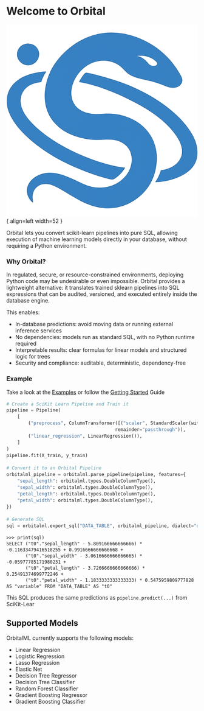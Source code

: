 # Welcome to Orbital

![Orbital](images/orbital.png){ align=left width=52 }

Orbital lets you convert scikit-learn pipelines into pure SQL, 
allowing execution of machine learning models directly in your database, 
without requiring a Python environment.

### Why Orbital?

In regulated, secure, or resource-constrained environments, deploying Python code may be undesirable or even impossible. 
Orbital provides a lightweight alternative: it translates trained sklearn pipelines into SQL expressions that can be audited, 
versioned, and executed entirely inside the database engine.

This enables:
* In-database predictions: avoid moving data or running external inference services
* No dependencies: models run as standard SQL, with no Python runtime required
* Interpretable results: clear formulas for linear models and structured logic for trees
* Security and compliance: auditable, deterministic, dependency-free

### Example

Take a look at the [Examples](https://github.com/posit-dev/orbital/tree/main/examples) 
or follow the [Getting Started](getstarted.md) Guide

```python
# Create a SciKit Learn Pipeline and Train it
pipeline = Pipeline(
    [
        ("preprocess", ColumnTransformer([("scaler", StandardScaler(with_std=False), COLUMNS)],
                                        remainder="passthrough")),
        ("linear_regression", LinearRegression()),
    ]
)
pipeline.fit(X_train, y_train)

# Convert it to an Orbital Pipeline
orbitalml_pipeline = orbitalml.parse_pipeline(pipeline, features={
    "sepal_length": orbitalml.types.DoubleColumnType(),
    "sepal_width": orbitalml.types.DoubleColumnType(),
    "petal_length": orbitalml.types.DoubleColumnType(),
    "petal_width": orbitalml.types.DoubleColumnType(),
})

# Generate SQL
sql = orbitalml.export_sql("DATA_TABLE", orbitalml_pipeline, dialect="duckdb")
```
```
>>> print(sql)
SELECT ("t0"."sepal_length" - 5.809166666666666) * -0.11633479416518255 + 0.9916666666666668 +  
       ("t0"."sepal_width" - 3.0616666666666665) * -0.05977785171980231 + 
       ("t0"."petal_length" - 3.7266666666666666) * 0.25491374699772246 + 
       ("t0"."petal_width" - 1.1833333333333333) * 0.5475959809777828 
AS "variable" FROM "DATA_TABLE" AS "t0"
```

This SQL produces the same predictions as `pipeline.predict(...)` from SciKit-Lear

## Supported Models

OrbitalML currently supports the following models:

-   Linear Regression
-   Logistic Regression
-   Lasso Regression
-   Elastic Net
-   Decision Tree Regressor
-   Decision Tree Classifier
-   Random Forest Classifier
-   Gradient Boosting Regressor
-   Gradient Boosting Classifier


